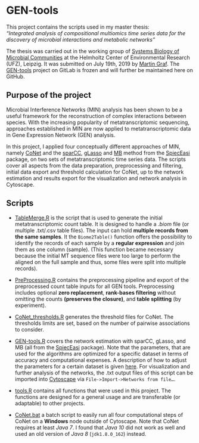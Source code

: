 # GEN-tools

This project contains the scripts used in my master thesis:  
*“Integrated analysis of compositional multiomics time series data for the discovery of microbial
interactions and metabolic networks”*

The thesis was carried out in the working group of [Systems Biology of Microbial Communities](https://www.ufz.de/index.php?en=38437) at the Helmholtz Center of Environmental Research (UFZ), Leipzig. It was submitted on July 19th, 2019 by [Martin Graf](https://git.ufz.de/grafma). The [GEN-tools](https://git.ufz.de/UMBSysBio/magraf) project on GitLab is frozen and will further be maintained here on GitHub.

 ## Purpose of the project
Microbial Interference Networks (MIN) analysis has been shown to be a useful framework for the reconstruction of complex interactions between species. With the increasing popularity of metatranscriptomic sequencing, approaches established in MIN are now applied to metatranscriptomic data in Gene Expression Network (GEN) analysis. 

In this project, I applied four conceptually different approaches of MIN, namely [CoNet](https://doi.org/10.1371/journal.pcbi.1002606) and the [sparCC](https://doi.org/10.1371/journal.pcbi.1002687), [gLasso]( https://doi.org/10.1093/biostatistics/kxm045) and [MB](http://pages.stat.wisc.edu/~shao/stat992/lasso-cons1.pdf) method from the [SpiecEasi](https://github.com/zdk123/SpiecEasi) package, on two sets of metatranscriptomic time series data. The scripts cover all aspects from the data preparation, preprocessing and filtering, initial data export and threshold calculation for CoNet, up to the network estimation and results export for the visualization and network analysis in Cytoscape. 


## Scripts
* [TableMerge.R]( TableMerge.R) is the script that is used to generate the initial metatranscriptomic count table. It is designed to handle a *.biom* file (or multiple .txt/.csv table files). The input can hold **multiple records from the same samples**. It the ```Biome2Table()``` function offers the possibility to identify the records of each sample by a **regular expression** and join them as one column (sample). (This function became necessary because the initial MT sequence files were too large to perform the aligned on the full sample and thus, some files were split into multiple records).

* [PreProcessing.R](PreProcessing.R) contains the preprocessing pipeline and export of the preprocessed count table inputs for all GEN tools. Preprocessing includes optional **zero replacement**, **rank-bases filtering** without omitting the counts **(preserves the closure)**, and **table splitting** (by experiment). 

* [CoNet_thresholds.R](CoNet_thresholds.R) generates the threshold files for CoNet. The thresholds limits are set, based on the number of pairwise associations to consider.

* [GEN-tools.R]( GEN-tools.R) covers the network estimation with sparCC, gLasso, and MB (all from the [SpiecEasi](https://github.com/zdk123/SpiecEasi) package). Note that the parameters, that are used for the algorithms are optimized for a specific dataset in terms of accuracy and computational expenses. A description of how to adjust the parameters for a certain dataset is given [here](https://github.com/zdk123/SpiecEasi/blob/master/README.md). For visualization and further analysis of the networks, the .txt output files of this script can be imported into [Cytoscape]( https://cytoscape.org) via ```File->Import->Networks from file…```.

* [tools.R](tools.R) contains all functions that were used in this project. The functions are designed for a general usage and are transferable (or adaptable) to other projects. 


* [CoNet.bat](CoNet.bat) a batch script to easily run all four computational steps of CoNet on a **Windows** node outside of Cytoscape. Note that CoNet requires at least *Java 7*. I found that *Java 10* did not work as well and used an old version of *Java 8* (```jdk1.8.0_162```) instead. 
